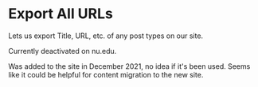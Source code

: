 # Export All URLs

Lets us export Title, URL, etc. of any post types on our site.

Currently deactivated on nu.edu. 

Was added to the site in December 2021, no idea if it's been used. Seems like it could be helpful for content migration to the new site.